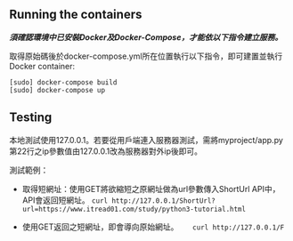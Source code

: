 ## Running the containers

***須確認環境中已安裝Docker及Docker-Compose，才能依以下指令建立服務。***

取得原始碼後於docker-compose.yml所在位置執行以下指令，即可建置並執行Docker container:

    [sudo] docker-compose build
    [sudo] docker-compose up

## Testing

本地測試使用127.0.0.1。若要從用戶端連入服務器測試，需將myproject/app.py第22行之ip參數值由127.0.0.1改為服務器對外ip後即可。

測試範例：
-   取得短網址：使用GET將欲縮短之原網址做為url參數傳入ShortUrl API中，API會返回短網址。
`curl http://127.0.0.1/ShortUrl?url=https://www.itread01.com/study/python3-tutorial.html`

- 使用GET返回之短網址，即會導向原始網址。
 `   curl http://127.0.0.1/F`